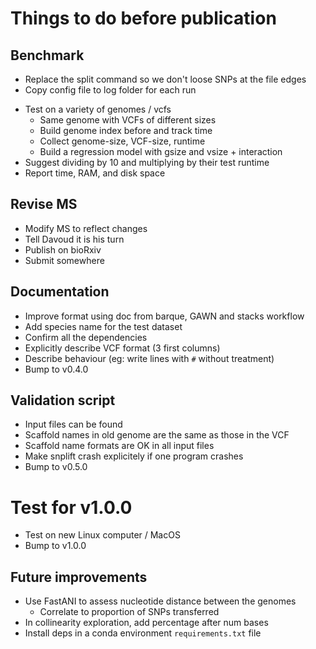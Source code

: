 # Things to do before publication

## Benchmark
* Replace the split command so we don't loose SNPs at the file edges
* Copy config file to log folder for each run
- Test on a variety of genomes / vcfs
  - Same genome with VCFs of different sizes
  - Build genome index before and track time
  - Collect genome-size, VCF-size, runtime
  - Build a regression model with gsize and vsize + interaction
- Suggest dividing by 10 and multiplying by their test runtime
- Report time, RAM, and disk space

## Revise MS
- Modify MS to reflect changes
- Tell Davoud it is his turn
- Publish on bioRxiv
- Submit somewhere

## Documentation
- Improve format using doc from barque, GAWN and stacks workflow
- Add species name for the test dataset
- Confirm all the dependencies
- Explicitly describe VCF format (3 first columns)
- Describe behaviour (eg: write lines with `#` without treatment)
- Bump to v0.4.0

## Validation script
- Input files can be found
- Scaffold names in old genome are the same as those in the VCF
- Scaffold name formats are OK in all input files
- Make snplift crash explicitely if one program crashes
- Bump to v0.5.0

# Test for v1.0.0
- Test on new Linux computer / MacOS
- Bump to v1.0.0

## Future improvements
- Use FastANI to assess nucleotide distance between the genomes
  - Correlate to proportion of SNPs transferred
- In collinearity exploration, add percentage after num bases
- Install deps in a conda environment `requirements.txt` file
